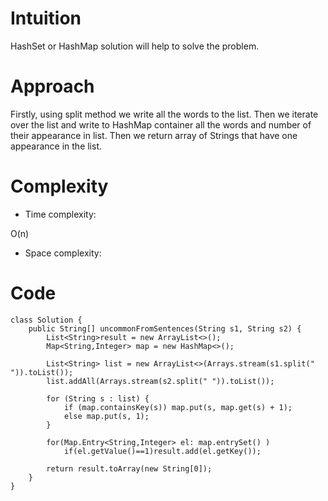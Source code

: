 # Intuition
<!-- Describe your first thoughts on how to solve this problem. -->
HashSet or HashMap solution will help to solve the problem.
# Approach
<!-- Describe your approach to solving the problem. -->
Firstly, using split method we write all the words to the list. Then we iterate over the list and write to HashMap container all the words and number of their appearance in list. Then we return array of Strings that have one appearance in the list. 
# Complexity
- Time complexity:
<!-- Add your time complexity here, e.g. $$O(n)$$ -->
O(n)
- Space complexity:
<!-- Add your space complexity here, e.g. $$O(n)$$ -->

# Code
```
class Solution {
    public String[] uncommonFromSentences(String s1, String s2) {
        List<String>result = new ArrayList<>();
        Map<String,Integer> map = new HashMap<>();

        List<String> list = new ArrayList<>(Arrays.stream(s1.split(" ")).toList());
        list.addAll(Arrays.stream(s2.split(" ")).toList());

        for (String s : list) {
            if (map.containsKey(s)) map.put(s, map.get(s) + 1);
            else map.put(s, 1);
        }

        for(Map.Entry<String,Integer> el: map.entrySet() )
            if(el.getValue()==1)result.add(el.getKey());

        return result.toArray(new String[0]);
    }
}
```